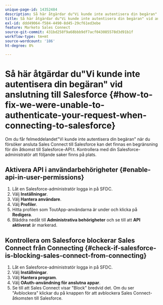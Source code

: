 ```yaml
---
unique-page-id: 14352484
description: Så här åtgärdar du"Vi kunde inte autentisera din begäran" vid anslutning till Salesforce - Marketo Docs - produktdokumentation
title: Så här åtgärdar du"Vi kunde inte autentisera din begäran" vid anslutning till Salesforce
exl-id: ddd49064-f584-4490-8d45-29cf61ed3ebe
feature: Marketo Sales Connect
source-git-commit: 431bd258f9a68bbb9df7acf043085578d3d91b1f
workflow-type: tm+mt
source-wordcount: '186'
ht-degree: 0%

---
```


# Så här åtgärdar du&quot;Vi kunde inte autentisera din begäran&quot; vid anslutning till Salesforce {#how-to-fix-we-were-unable-to-authenticate-your-request-when-connecting-to-salesforce}

Om du får felmeddelandet&quot;Vi kunde inte autentisera din begäran&quot; när du försöker ansluta Sales Connect till Salesforce kan det finnas en begränsning för din åtkomst till Salesforce-API:t. Kontrollera med din Salesforce-administratör att följande saker finns på plats.

## Aktivera API i användarbehörigheter {#enable-api-in-user-permissions}

1. Låt en Salesforce-administratör logga in på SFDC.
1. Välj **Inställningar**.
1. Välj **Hantera användare**.
1. Välj **Profiler**.
1. Hitta profilen som ToutApp-användarna är under och klicka på **Redigera**.
1. Bläddra nedåt till **Administrativa behörigheter** och se till att **API aktiverat** är markerad.

## Kontrollera om Salesforce blockerar Sales Connect från Connecting {#check-if-salesforce-is-blocking-sales-connect-from-connecting}

1. Låt en Salesforce-administratör logga in på SFDC.
1. Välj **Inställningar**.
1. Välj **Hantera program**.
1. Välj **OAuth-användning för anslutna appar**.
1. Se till att Sales Connect visar &quot;Block&quot; bredvid det. Om du ser &quot;Avblockera&quot; klickar du på knappen för att avblockera Sales Connect-åtkomsten till Salesforce.
